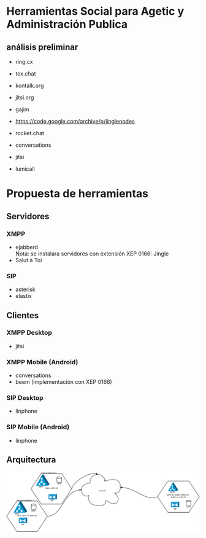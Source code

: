 # Herramientas Social para Agetic y Administración Publica

## análisis preliminar

* ring.cx
* tox.chat
* kontalk.org
* jitsi.org
* gajim
* https://code.google.com/archive/p/jinglenodes
* rocket.chat

* conversations

* jitsi
* lumicall

# Propuesta de herramientas

## Servidores

### XMPP
* ejabberd   
  Nota: se instalara servidores con extensión XEP 0166: Jingle
* Salut à Toi

### SIP
* asterisk
* elastix

## Clientes

### XMPP Desktop
* jitsi

### XMPP Mobile (Android)
* conversations
* beem (implementación con XEP 0166)

### SIP Desktop
* linphone

### SIP Mobile (Android)
* linphone

## Arquitectura

![diagrama](img/diagramaFederacionXMPP.svg)
